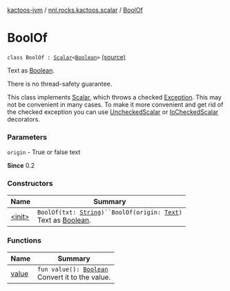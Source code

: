 [kactoos-jvm](../../index.md) / [nnl.rocks.kactoos.scalar](../index.md) / [BoolOf](.)

# BoolOf

`class BoolOf : `[`Scalar`](../../nnl.rocks.kactoos/-scalar/index.md)`<`[`Boolean`](https://kotlinlang.org/api/latest/jvm/stdlib/kotlin/-boolean/index.html)`>` [(source)](https://github.com/neonailol/kactoos/blob/master/kactoos-jvm/src/main/kotlin/nnl/rocks/kactoos/scalar/BoolOf.kt#L25)

Text as [Boolean](https://kotlinlang.org/api/latest/jvm/stdlib/kotlin/-boolean/index.html).

There is no thread-safety guarantee.

This class implements [Scalar](../../nnl.rocks.kactoos/-scalar/index.md), which throws a checked
[Exception](https://kotlinlang.org/api/latest/jvm/stdlib/kotlin/-exception/index.html). This may not be convenient in many cases. To make
it more convenient and get rid of the checked exception you can
use [UncheckedScalar](../-unchecked-scalar/index.md) or [IoCheckedScalar](../-io-checked-scalar/index.md) decorators.

### Parameters

`origin` - True or false text

**Since**
0.2

### Constructors

| Name | Summary |
|---|---|
| [&lt;init&gt;](-init-.md) | `BoolOf(txt: `[`String`](https://kotlinlang.org/api/latest/jvm/stdlib/kotlin/-string/index.html)`)``BoolOf(origin: `[`Text`](../../nnl.rocks.kactoos/-text/index.md)`)`<br>Text as [Boolean](https://kotlinlang.org/api/latest/jvm/stdlib/kotlin/-boolean/index.html). |

### Functions

| Name | Summary |
|---|---|
| [value](value.md) | `fun value(): `[`Boolean`](https://kotlinlang.org/api/latest/jvm/stdlib/kotlin/-boolean/index.html)<br>Convert it to the value. |
